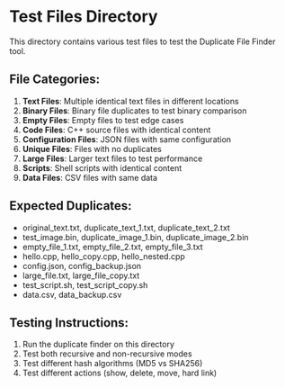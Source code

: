 # Test Files Directory

This directory contains various test files to test the Duplicate File Finder tool.

## File Categories:

1. **Text Files**: Multiple identical text files in different locations
2. **Binary Files**: Binary file duplicates to test binary comparison
3. **Empty Files**: Empty files to test edge cases
4. **Code Files**: C++ source files with identical content
5. **Configuration Files**: JSON files with same configuration
6. **Unique Files**: Files with no duplicates
7. **Large Files**: Larger text files to test performance
8. **Scripts**: Shell scripts with identical content
9. **Data Files**: CSV files with same data

## Expected Duplicates:
- original_text.txt, duplicate_text_1.txt, duplicate_text_2.txt
- test_image.bin, duplicate_image_1.bin, duplicate_image_2.bin
- empty_file_1.txt, empty_file_2.txt, empty_file_3.txt
- hello.cpp, hello_copy.cpp, hello_nested.cpp
- config.json, config_backup.json
- large_file.txt, large_file_copy.txt
- test_script.sh, test_script_copy.sh
- data.csv, data_backup.csv

## Testing Instructions:
1. Run the duplicate finder on this directory
2. Test both recursive and non-recursive modes
3. Test different hash algorithms (MD5 vs SHA256)
4. Test different actions (show, delete, move, hard link)
